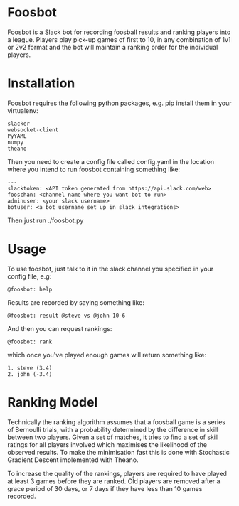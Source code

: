 # Foosbot

Foosbot is a Slack bot for recording foosball results and ranking players into a league. Players play pick-up games of first to 10, in any combination of 1v1 or 2v2 format and the bot will maintain a ranking order for the individual players.

# Installation

Foosbot requires the following python packages, e.g. pip install them in your virtualenv:

    slacker
    websocket-client
    PyYAML
    numpy
    theano

Then you need to create a config file called config.yaml in the location where you intend to run foosbot containing something like:

    ---
    slacktoken: <API token generated from https://api.slack.com/web>
    fooschan: <channel name where you want bot to run>
    adminuser: <your slack username>
    botuser: <a bot username set up in slack integrations>

Then just run ./foosbot.py

# Usage

To use foosbot, just talk to it in the slack channel you specified in your config file, e.g:

    @foosbot: help

Results are recorded by saying something like:

    @foosbot: result @steve vs @john 10-6

And then you can request rankings:

    @foosbot: rank

which once you've played enough games will return something like:

    1. steve (3.4)
    2. john (-3.4)

# Ranking Model

Technically the ranking algorithm assumes that a foosball game is a series of Bernoulli trials, with a probability determined by the difference in skill between two players. Given a set of matches, it tries to find a set of skill ratings for all players involved which maximises the likelihood of the observed results. To make the minimisation fast this is done with Stochastic Gradient Descent implemented with Theano.

To increase the quality of the rankings, players are required to have played at least 3 games before they are ranked. Old players are removed after a grace period of 30 days, or 7 days if they have less than 10 games recorded.